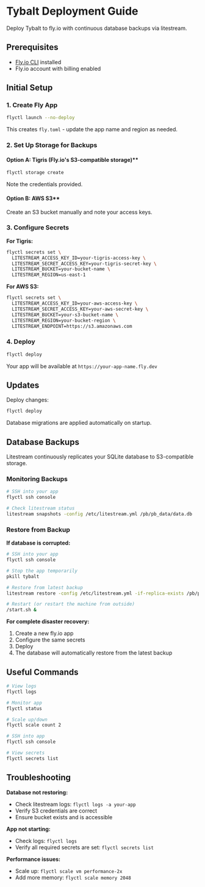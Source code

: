# Tybalt Deployment Guide

Deploy Tybalt to fly.io with continuous database backups via litestream.

## Prerequisites

- [Fly.io CLI](https://fly.io/docs/hands-on/install-flyctl/) installed
- Fly.io account with billing enabled

## Initial Setup

### 1. Create Fly App

```bash
flyctl launch --no-deploy
```

This creates `fly.toml` - update the app name and region as needed.

### 2. Set Up Storage for Backups

#### Option A: Tigris (Fly.io's S3-compatible storage)**

```bash
flyctl storage create
```

Note the credentials provided.

#### Option B: AWS S3**

Create an S3 bucket manually and note your access keys.

### 3. Configure Secrets

**For Tigris:**

```bash
flyctl secrets set \
  LITESTREAM_ACCESS_KEY_ID=your-tigris-access-key \
  LITESTREAM_SECRET_ACCESS_KEY=your-tigris-secret-key \
  LITESTREAM_BUCKET=your-bucket-name \
  LITESTREAM_REGION=us-east-1
```

**For AWS S3:**

```bash
flyctl secrets set \
  LITESTREAM_ACCESS_KEY_ID=your-aws-access-key \
  LITESTREAM_SECRET_ACCESS_KEY=your-aws-secret-key \
  LITESTREAM_BUCKET=your-s3-bucket-name \
  LITESTREAM_REGION=your-bucket-region \
  LITESTREAM_ENDPOINT=https://s3.amazonaws.com
```

### 4. Deploy

```bash
flyctl deploy
```

Your app will be available at `https://your-app-name.fly.dev`

## Updates

Deploy changes:

```bash
flyctl deploy
```

Database migrations are applied automatically on startup.

## Database Backups

Litestream continuously replicates your SQLite database to S3-compatible storage.

### Monitoring Backups

```bash
# SSH into your app
flyctl ssh console

# Check litestream status
litestream snapshots -config /etc/litestream.yml /pb/pb_data/data.db
```

### Restore from Backup

**If database is corrupted:**

```bash
# SSH into your app
flyctl ssh console

# Stop the app temporarily
pkill tybalt

# Restore from latest backup
litestream restore -config /etc/litestream.yml -if-replica-exists /pb/pb_data/data.db

# Restart (or restart the machine from outside)
/start.sh &
```

**For complete disaster recovery:**

1. Create a new fly.io app
2. Configure the same secrets
3. Deploy
4. The database will automatically restore from the latest backup

## Useful Commands

```bash
# View logs
flyctl logs

# Monitor app
flyctl status

# Scale up/down
flyctl scale count 2

# SSH into app
flyctl ssh console

# View secrets
flyctl secrets list
```

## Troubleshooting

**Database not restoring:**

- Check litestream logs: `flyctl logs -a your-app`
- Verify S3 credentials are correct
- Ensure bucket exists and is accessible

**App not starting:**

- Check logs: `flyctl logs`
- Verify all required secrets are set: `flyctl secrets list`

**Performance issues:**

- Scale up: `flyctl scale vm performance-2x`
- Add more memory: `flyctl scale memory 2048`
